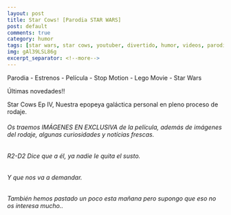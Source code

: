 ```yaml
---
layout: post
title: Star Cows! [Parodia STAR WARS]
post: default
comments: true
category: humor
tags: [star wars, star cows, youtuber, divertido, humor, videos, parodia, gracioso, animación]
img: gAl39LSL86g
excerpt_separator: <!--more-->
---
```


Parodia - Estrenos - Película - Stop Motion - Lego Movie - Star Wars 

Últimas novedades!!

Star Cows Ep IV, Nuestra epopeya galáctica personal en pleno  proceso de rodaje.

<!--more-->


###### Os traemos IMÁGENES EN EXCLUSIVA de la película, además de imágenes del rodaje, algunas curiosidades y notícias frescas.

###### R2-D2 Dice que a él, ya nadie le quita el susto.

###### Y que nos va a demandar.

###### También hemos pastado un poco esta mañana pero supongo que eso no os interesa mucho..
